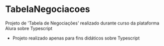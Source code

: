 # TabelaNegociacoes
Projeto de 'Tabela de Negociações' realizado durante curso da plataforma Alura sobre Typescript
  
  - Projeto realizado apenas para fins didáticos sobre Typescript
